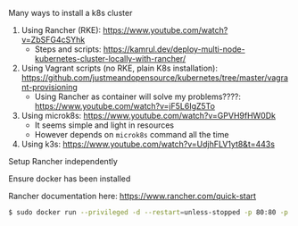 Many ways to install a k8s cluster

1. Using Rancher (RKE): https://www.youtube.com/watch?v=ZbSFG4cSYhk
   - Steps and scripts: https://kamrul.dev/deploy-multi-node-kubernetes-cluster-locally-with-rancher/
2. Using Vagrant scripts (no RKE, plain K8s installation): https://github.com/justmeandopensource/kubernetes/tree/master/vagrant-provisioning
   - Using Rancher as container will solve my problems????: https://www.youtube.com/watch?v=jF5L6IgZ5To
3. Using microk8s: https://www.youtube.com/watch?v=GPVH9fHW0Dk
   - It seems simple and light in resources
   - However depends on `microk8s` command all the time
4. Using k3s: https://www.youtube.com/watch?v=UdjhFLV1yt8&t=443s

Setup Rancher independently

Ensure docker has been installed

Rancher documentation here: https://www.rancher.com/quick-start

```sh
$ sudo docker run --privileged -d --restart=unless-stopped -p 80:80 -p 443:443 rancher/rancher
```
